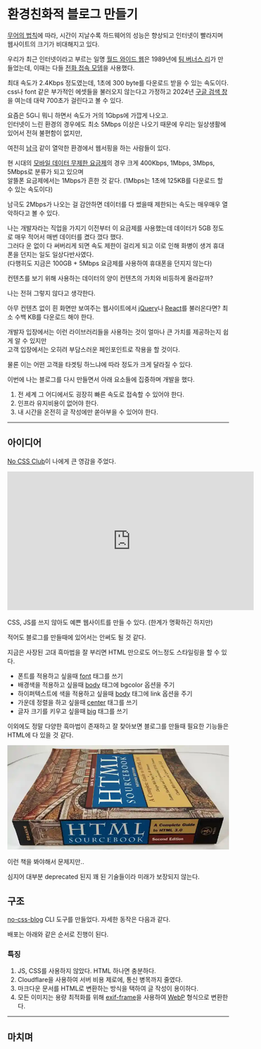 # 환경친화적 블로그 만들기

[무어의 법칙](https://ko.wikipedia.org/wiki/무어의_법칙)에 따라, 시간이 지날수록 하드웨어의 성능은 향상되고 인터넷이 빨라지며 웹사이트의 크기가 비대해지고 있다.

우리가 최근 인터넷이라고 부르는 일명 [월드 와이드 웹](https://ko.wikipedia.org/wiki/월드_와이드_웹)은 1989년에 [팀 버너스 리](https://ko.wikipedia.org/wiki/팀_버너스리)가 만들었는데, 이때는 다들 [전화 접속 모뎀](https://ko.wikipedia.org/wiki/전화_접속)을 사용했다.

최대 속도가 2.4Kbps 정도였는데, 1초에 300 byte를 다운로드 받을 수 있는 속도이다.  
css나 font 같은 부가적인 에셋들을 불러오지 않는다고 가정하고 2024년 [구글 검색 창](www.google.com)을 여는데 대략 700초가 걸린다고 볼 수 있다.

요즘은 5G니 뭐니 하면서 속도가 거의 1Gbps에 가깝게 나오고.  
인터넷이 느린 환경의 경우에도 최소 5Mbps 이상은 나오기 때문에 우리는 일상생활에 있어서 전혀 불편함이 없지만,

여전히 [남극](https://news.hada.io/topic?id=15109) 같이 열악한 환경에서 웹서핑을 하는 사람들이 있다.

현 시대의 [모바일 데이터 무제한 요금제](https://www.moyoplan.com/tips/요금제-조회/data-qos)의 경우 크게 400Kbps, 1Mbps, 3Mbps, 5Mbps로 분류가 되고 있으며  
알뜰폰 요금제에서는 1Mbps가 흔한 것 같다. (1Mbps는 1초에 125KB를 다운로드 할 수 있는 속도이다)

남극도 2Mbps가 나오는 걸 감안하면 데이터를 다 썼을때 제한되는 속도는 매우매우 열악하다고 볼 수 있다.

나는 개발자라는 직업을 가지기 이전부터 이 요금제를 사용했는데 데이터가 5GB 정도로 매우 적어서 매번 데이터를 켰다 껐다 했다.  
그러다 운 없이 다 써버리게 되면 속도 제한이 걸리게 되고 이로 인해 화병이 생겨 휴대폰을 던지는 일도 일상다반사였다.  
(다행히도 지금은 100GB + 5Mbps 요금제를 사용하여 휴대폰을 던지지 않는다)

컨텐츠를 보기 위해 사용하는 데이터의 양이 컨텐츠의 가치와 비등하게 올라갈까?

나는 전혀 그렇지 않다고 생각한다.

아무 컨텐츠 없이 흰 화면만 보여주는 웹사이트에서 [jQuery](https://ko.wikipedia.org/wiki/JQuery)나 [React](<https://ko.wikipedia.org/wiki/리액트_(자바스크립트_라이브러리)>)를 불러온다면? 최소 수백 KB를 다운로드 해야 한다.

개발자 입장에서는 이런 라이브러리들을 사용하는 것이 얼마나 큰 가치를 제공하는지 쉽게 알 수 있지만  
고객 입장에서는 오히려 부담스러운 페인포인트로 작용을 할 것이다.

물론 이는 어떤 고객을 타겟팅 하느냐에 따라 정도가 크게 달라질 수 있다.

이번에 나는 블로그를 다시 만들면서 아래 요소들에 집중하며 개발을 했다.

1. 전 세계 그 어디에서도 굉장히 빠른 속도로 접속할 수 있어야 한다.
2. 인프라 유지비용이 없어야 한다.
3. 내 시간을 온전히 글 작성에만 쏟아부을 수 있어야 한다.

---

## 아이디어

[No CSS Club](https://nocss.club)이 나에게 큰 영감을 주었다.

<iframe width="560" height="315" src="https://www.youtube.com/embed/T3lEM26r_2s?si=j5qFUhfyqaY7U5ZG" title="YouTube video player" frameborder="0" allow="accelerometer; autoplay; clipboard-write; encrypted-media; gyroscope; picture-in-picture; web-share" referrerpolicy="strict-origin-when-cross-origin" allowfullscreen></iframe>

CSS, JS를 쓰지 않아도 예쁜 웹사이트를 만들 수 있다. (한계가 명확하긴 하지만)

적어도 블로그를 만들때에 있어서는 안써도 될 것 같다.

지금은 사장된 고대 흑마법을 잘 부리면 HTML 만으로도 어느정도 스타일링을 할 수 있다.

- 폰트를 적용하고 싶을때 [font](https://developer.mozilla.org/en-US/docs/Web/HTML/Element/font) 태그를 쓰기
- 배경색을 적용하고 싶을때 [body](https://developer.mozilla.org/ko/docs/Web/HTML/Element/body) 태그에 bgcolor 옵션을 주기
- 하이퍼텍스트에 색을 적용하고 싶을때 [body](https://developer.mozilla.org/ko/docs/Web/HTML/Element/body) 태그에 link 옵션을 주기
- 가운데 정렬을 하고 싶을때 [center](https://developer.mozilla.org/ko/docs/Web/HTML/Element/center) 태그를 쓰기
- 글자 크기를 키우고 싶을때 [big](https://developer.mozilla.org/en-US/docs/Web/HTML/Element/big) 태그를 쓰기

이외에도 정말 다양한 흑마법이 존재하고 잘 찾아보면 블로그를 만들때 필요한 기능들은 HTML에 다 있을 것 같다.

![html-sourcebook.webp](./images/html-sourcebook.webp)

이런 책을 봐야해서 문제지만..

심지어 대부분 deprecated 된지 꽤 된 기술들이라 미래가 보장되지 않는다.

## 구조

[no-css-blog](https://www.npmjs.com/package/no-css-blog) CLI 도구를 만들었다. 자세한 동작은 다음과 같다.

배포는 아래와 같은 순서로 진행이 된다.

### 특징

1. JS, CSS를 사용하지 않았다. HTML 하나면 충분하다.
2. Cloudflare을 사용하여 서버 비용 제로에, 통신 병목까지 줄였다.
3. 마크다운 문서를 HTML로 변환하는 방식을 택하여 글 작성이 용이하다.
4. 모든 이미지는 용량 최적화를 위해 [exif-frame](https://github.com/yurucam/exif-frame)을 사용하여 [WebP](https://ko.wikipedia.org/wiki/WebP) 형식으로 변환한다.

---

## 마치며
